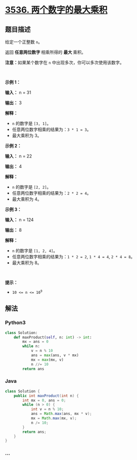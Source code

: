 # [3536. 两个数字的最大乘积](https://leetcode.cn/problems/maximum-product-of-two-digits)

## 题目描述

<!-- 这里写题目描述 -->

<p>给定一个正整数 <code>n</code>。</p>

<p>返回 <strong>任意两位数字&nbsp;</strong>相乘所得的&nbsp;<strong>最大&nbsp;</strong>乘积。</p>

<p><strong>注意：</strong>如果某个数字在 <code>n</code> 中出现多次，你可以多次使用该数字。</p>

<p>&nbsp;</p>

<p><strong class="example">示例 1：</strong></p>

<div class="example-block">
<p><strong>输入：</strong> <span class="example-io">n = 31</span></p>

<p><strong>输出：</strong> <span class="example-io">3</span></p>

<p><strong>解释：</strong></p>

<ul>
	<li><code>n</code> 的数字是 <code>[3, 1]</code>。</li>
	<li>任意两位数字相乘的结果为：<code>3 * 1 = 3</code>。</li>
	<li>最大乘积为 3。</li>
</ul>
</div>

<p><strong class="example">示例 2：</strong></p>

<div class="example-block">
<p><strong>输入：</strong> <span class="example-io">n = 22</span></p>

<p><strong>输出：</strong> <span class="example-io">4</span></p>

<p><strong>解释：</strong></p>

<ul>
	<li><code>n</code> 的数字是 <code>[2, 2]</code>。</li>
	<li>任意两位数字相乘的结果为：<code>2 * 2 = 4</code>。</li>
	<li>最大乘积为 4。</li>
</ul>
</div>

<p><strong class="example">示例 3：</strong></p>

<div class="example-block">
<p><strong>输入：</strong> <span class="example-io">n = 124</span></p>

<p><strong>输出：</strong> <span class="example-io">8</span></p>

<p><strong>解释：</strong></p>

<ul>
	<li><code>n</code> 的数字是 <code>[1, 2, 4]</code>。</li>
	<li>任意两位数字相乘的结果为：<code>1 * 2 = 2</code>, <code>1 * 4 = 4</code>, <code>2 * 4 = 8</code>。</li>
	<li>最大乘积为 8。</li>
</ul>
</div>

<p>&nbsp;</p>

<p><strong>提示：</strong></p>

<ul>
	<li><code>10 &lt;= n &lt;= 10<sup>9</sup></code></li>
</ul>


## 解法

<!-- 这里可写通用的实现逻辑 -->

<!-- tabs:start -->

### **Python3**

<!-- 这里可写当前语言的特殊实现逻辑 -->

```python
class Solution:
    def maxProduct(self, n: int) -> int:
        mx = ans = 0
        while n:
            v = n % 10
            ans = max(ans, v * mx)
            mx = max(mx, v)
            n //= 10
        return ans
```

### **Java**

<!-- 这里可写当前语言的特殊实现逻辑 -->

```java
class Solution {
    public int maxProduct(int n) {
        int mx = 0, ans = 0;
        while (n > 0) {
            int v = n % 10;
            ans = Math.max(ans, mx * v);
            mx = Math.max(mx, v);
            n /= 10;
        }
        return ans;
    }
}
```

### **...**

```

```

<!-- tabs:end -->
